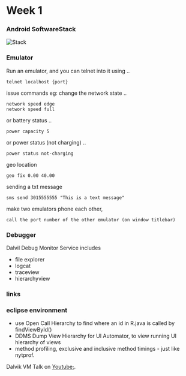 Week 1
======

### Android SoftwareStack

![Stack](https://raw.github.com/vichou/coursera/master/Programming%20mobile%20applications%20for%20Android%20-%20University%20of%20Maryland/pics/androidstack-1.jpg)

### Emulator

Run an emulator, and you can telnet into it using ..

    telnet localhost {port} 

issue commands eg: change the network state ..

    network speed edge
    network speed full

or battery status ..

    power capacity 5

or power status (not charging) ..

    power status not-charging

geo location

    geo fix 0.00 40.00

sending a txt message

    sms send 3015555555 "This is a text message"

make two emulators phone each other, 
    
    call the port number of the other emulator (on window titlebar)

### Debugger

Dalvil Debug Monitor Service includes

- file explorer
- logcat    
- traceview 
- hierarchyview

### links

### eclipse environment

-  use Open Call Hierarchy to find where an id in R.java is called by findViewById()
-  DDMS Dump View Hierarchy for UI Automator, to view running UI hierarchy of views 
- method profiling, exclusive and inclusive method timings - just like nytprof.

Dalvik VM Talk on [Youtube:](http://www.youtube.com/watch?v=ptjedOZEXPM "").
    

